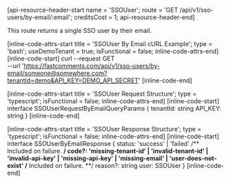 [api-resource-header-start name = 'SSOUser'; route = 'GET /api/v1/sso-users/by-email/:email'; creditsCost = 1; api-resource-header-end]

This route returns a single SSO user by their email.

[inline-code-attrs-start title = 'SSOUser By Email cURL Example'; type = 'bash'; useDemoTenant = true; isFunctional = false; inline-code-attrs-end]
[inline-code-start]
curl --request GET \
  --url 'https://fastcomments.com/api/v1/sso-users/by-email/someone@somewhere.com?tenantId=demo&API_KEY=DEMO_API_SECRET'
[inline-code-end]

[inline-code-attrs-start title = 'SSOUser Request Structure'; type = 'typescript'; isFunctional = false; inline-code-attrs-end]
[inline-code-start]
interface SSOUserRequestByEmailQueryParams {
    tenantId: string
    API_KEY: string
}
[inline-code-end]

[inline-code-attrs-start title = 'SSOUser Response Structure'; type = 'typescript'; isFunctional = false; inline-code-attrs-end]
[inline-code-start]
interface SSOUserByEmailResponse {
    status: 'success' | 'failed'
    /** Included on failure. **/
    code?: 'missing-tenant-id' | 'invalid-tenant-id' | 'invalid-api-key' | 'missing-api-key' | 'missing-email' | 'user-does-not-exist'
    /** Included on failure. **/
    reason?: string
    user: SSOUser
}
[inline-code-end]
